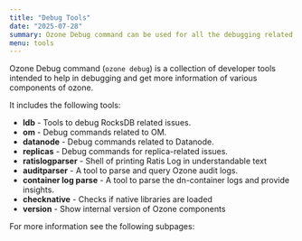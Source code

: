 ```yaml
---
title: "Debug Tools"
date: "2025-07-28"
summary: Ozone Debug command can be used for all the debugging related tasks.
menu: tools
---
```


<!---
  Licensed to the Apache Software Foundation (ASF) under one or more
  contributor license agreements.  See the NOTICE file distributed with
  this work for additional information regarding copyright ownership.
  The ASF licenses this file to You under the Apache License, Version 2.0
  (the "License"); you may not use this file except in compliance with
  the License.  You may obtain a copy of the License at

      http://www.apache.org/licenses/LICENSE-2.0

  Unless required by applicable law or agreed to in writing, software
  distributed under the License is distributed on an "AS IS" BASIS,
  WITHOUT WARRANTIES OR CONDITIONS OF ANY KIND, either express or implied.
  See the License for the specific language governing permissions and
  limitations under the License.
-->

Ozone Debug command (`ozone debug`) is a collection of developer tools intended to help in debugging and get more information of various components of ozone.

It includes the following tools:

   * **ldb** - Tools to debug RocksDB related issues.
   * **om** - Debug commands related to OM.
   * **datanode** - Debug commands related to Datanode.
   * **replicas** - Debug commands for replica-related issues.
   * **ratislogparser** - Shell of printing Ratis Log in understandable text
   * **auditparser** - A tool to parse and query Ozone audit logs.
   * **container log parse** - A tool to parse the dn-container logs and provide insights.
   * **checknative** - Checks if native libraries are loaded
   * **version** - Show internal version of Ozone components
     
For more information see the following subpages:
